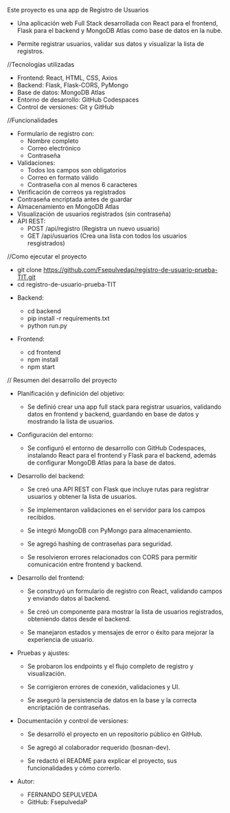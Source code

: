 Este proyecto es una app de Registro de Usuarios

* Una aplicación web Full Stack desarrollada con React para el frontend, Flask para el backend y MongoDB Atlas como base de datos en la nube. 

* Permite registrar usuarios, validar sus datos y visualizar la lista de registros.

//Tecnologías utilizadas

- Frontend: React, HTML, CSS, Axios
- Backend: Flask, Flask-CORS, PyMongo
- Base de datos: MongoDB Atlas
- Entorno de desarrollo: GitHub Codespaces
- Control de versiones: Git y GitHub

//Funcionalidades

* Formulario de registro con:
  - Nombre completo
  - Correo electrónico
  - Contraseña
* Validaciones:
  - Todos los campos son obligatorios
  - Correo en formato válido
  - Contraseña con al menos 6 caracteres
* Verificación de correos ya registrados
* Contraseña encriptada antes de guardar
* Almacenamiento en MongoDB Atlas
* Visualización de usuarios registrados (sin contraseña)
* API REST:
  - POST /api/registro (Registra un nuevo usuario)
  - GET /api/usuarios (Crea una lista con todos los usuarios resgistrados)

//Como ejecutar el proyecto

- git clone https://github.com/Fsepulvedap/registro-de-usuario-prueba-TIT.git
- cd registro-de-usuario-prueba-TIT

* Backend:
    - cd backend
    - pip install -r requirements.txt
    - python run.py

* Frontend:
    - cd frontend
    - npm install
    - npm start

// Resumen del desarrollo del proyecto

* Planificación y definición del objetivo:
    - Se definió crear una app full stack para registrar usuarios, validando datos en frontend y backend, guardando en base de datos y mostrando la lista de usuarios.

* Configuración del entorno:
    - Se configuró el entorno de desarrollo con GitHub Codespaces, instalando React para el frontend y Flask para el backend, además de configurar MongoDB Atlas para la base de datos.

* Desarrollo del backend:

    - Se creó una API REST con Flask que incluye rutas para registrar usuarios y obtener la lista de usuarios.

    - Se implementaron validaciones en el servidor para los campos recibidos.

    - Se integró MongoDB con PyMongo para almacenamiento.

    - Se agregó hashing de contraseñas para seguridad.

    - Se resolvieron errores relacionados con CORS para permitir comunicación entre frontend y backend.

* Desarrollo del frontend:

    - Se construyó un formulario de registro con React, validando campos y enviando datos al backend.

    - Se creó un componente para mostrar la lista de usuarios registrados, obteniendo datos desde el backend.

    - Se manejaron estados y mensajes de error o éxito para mejorar la experiencia de usuario.

* Pruebas y ajustes:

    - Se probaron los endpoints y el flujo completo de registro y visualización.

    - Se corrigieron errores de conexión, validaciones y UI.

    - Se aseguró la persistencia de datos en la base y la correcta encriptación de contraseñas.

* Documentación y control de versiones:

    - Se desarrolló el proyecto en un repositorio público en GitHub.

    - Se agregó al colaborador requerido (bosnan-dev).

    - Se redactó el README para explicar el proyecto, sus funcionalidades y cómo correrlo.


* Autor:
    - FERNANDO SEPULVEDA
    - GitHub: FsepulvedaP